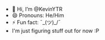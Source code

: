 - 👋 Hi, I’m @KevinYTR
- 😄 Pronouns: He/Him
- ⚡ Fun fact: ¯\_(ツ)_/¯
- I'm just figuring stuff out for now :P

<!---
KevinYTR/KevinYTR is a ✨ special ✨ repository because its `README.md` (this file) appears on your GitHub profile.
You can click the Preview link to take a look at your changes.
--->
